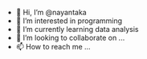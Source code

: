 - 👋 Hi, I’m @nayantaka
- 👀 I’m interested in programming
- 🌱 I’m currently learning data analysis
- 💞️ I’m looking to collaborate on ...
- 📫 How to reach me ...

<!---
nayantaka/nayantaka is a ✨ special ✨ repository because its `README.md` (this file) appears on your GitHub profile.
You can click the Preview link to take a look at your changes.
--->
